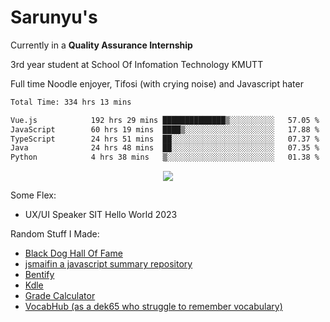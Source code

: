 # Sarunyu's
<p>Currently in a <strong>Quality Assurance Internship</strong></p>
<p>3rd year student at School Of Infomation Technology KMUTT</p>
<p>Full time Noodle enjoyer, Tifosi (with crying noise) and Javascript hater</p>

<!--START_SECTION:waka-->

```txt
Total Time: 334 hrs 13 mins

Vue.js            192 hrs 29 mins ██████████████▒░░░░░░░░░░   57.05 %
JavaScript        60 hrs 19 mins  ████▒░░░░░░░░░░░░░░░░░░░░   17.88 %
TypeScript        24 hrs 51 mins  ██░░░░░░░░░░░░░░░░░░░░░░░   07.37 %
Java              24 hrs 48 mins  ██░░░░░░░░░░░░░░░░░░░░░░░   07.35 %
Python            4 hrs 38 mins   ▒░░░░░░░░░░░░░░░░░░░░░░░░   01.38 %
```

<!--END_SECTION:waka-->
<div align=center>
  <img src="https://skillicons.dev/icons?i=typescript,javascript,nodejs,java,spring,react,vue,mysql,mongodb,docker,linux" />
</div>

Some Flex:
- UX/UI Speaker SIT Hello World 2023

Random Stuff I Made:
- [Black Dog Hall Of Fame](https://bdoghalloffame.vercel.app/)
- [jsmaifin a javascript summary repository](https://github.com/ssarunyu/js-maifin)
- [Bentify](https://bentify.vercel.app/)
- [Kdle](https://kdle.vercel.app/)
- [Grade Calculator](https://grade-calculator-virid.vercel.app/)
- [VocabHub (as a dek65 who struggle to remember vocabulary)](https://vocabhub.vercel.app/)
